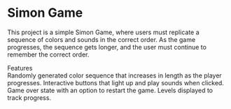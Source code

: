# Simon Game

This project is a simple Simon Game, where users must replicate a sequence of colors and sounds in the correct order. As the game progresses, the sequence gets longer, and the user must continue to remember the correct order.

Features  
Randomly generated color sequence that increases in length as the player progresses.
Interactive buttons that light up and play sounds when clicked.
Game over state with an option to restart the game.
Levels displayed to track progress.
